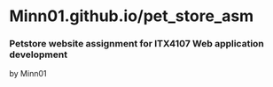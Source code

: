 # Minn01.github.io/pet_store_asm
### Petstore website assignment for ITX4107 Web application development
by Minn01
